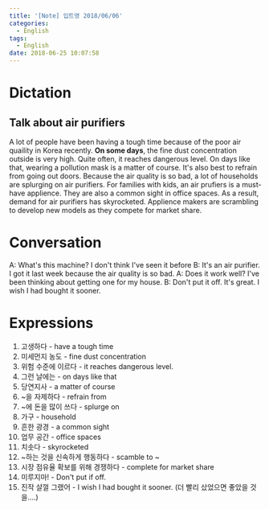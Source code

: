 ```yaml
---
title: '[Note] 입트영 2018/06/06'
categories:
  - English
tags:
  - English
date: 2018-06-25 10:07:58
---
```


# Dictation
## Talk about air purifiers
A lot of people have been having a tough time because of the poor air quaility in Korea recently. **On some days**, the fine dust concentration outside is very high. Quite often, it reaches dangerous level. On days like that, wearing a pollution mask is a matter of course. It's also best to refrain from going out doors. Because the air quality is so bad, a lot of households are splurging on air purifiers. For families with kids, an air prufiers is a must-have applience. They are also a common sight in office spaces. As a result, demand for air purifiers has skyrocketed. Applience makers are scrambling to develop new models as they compete for market share.

# Conversation
A: What's this machine? I don't think I've seen it before
B: It's an air purifier. I got it last week because the air quality is so bad.
A: Does it work well? I've been thinking about getting one for my house.
B: Don't put it off. It's great. I wish I had bought it sooner.

# Expressions
1. 고생하다 - have a tough time
2. 미세먼지 농도 - fine dust concentration
3. 위험 수준에 이르다 - it reaches dangerous level.
4. 그런 날에는 - on days like that
5. 당연지사 - a matter of course
6. ~을 자제하다 - refrain from
7. ~에 돈을 많이 쓰다 - splurge on
8. 가구 - household
9. 흔한 광경 - a common sight
10. 업무 공간 - office spaces
11. 치솟다 - skyrocketed
12. ~하는 것을 신속하게 행동하다 - scamble to ~
13. 시장 점유율 확보를 위해 경쟁하다 - complete for market share
14. 미루지마! - Don't put if off.
15. 진작 살껄 그랬어 - I wish I had bought it sooner. (더 빨리 샀었으면 좋았을 것을....)